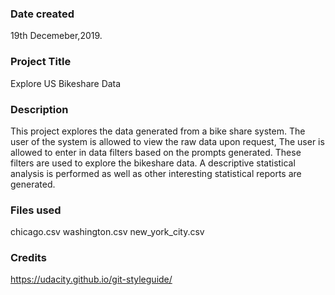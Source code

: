### Date created

19th Decemeber,2019.


### Project Title

Explore US Bikeshare Data

### Description

This project explores the data generated from a bike share system.
The user of the system is allowed to view the raw data upon request,
The user is allowed to enter in data filters based on the prompts generated.
These filters are used to explore the bikeshare data.
A descriptive statistical analysis is performed as well as other 
interesting statistical reports are generated.


### Files used

chicago.csv
washington.csv
new_york_city.csv

### Credits

https://udacity.github.io/git-styleguide/
